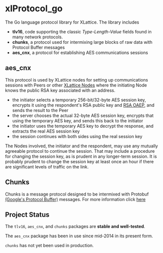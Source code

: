 <h1 class="libTop">xlProtocol_go</h1>

The Go language protocol library for XLattice.  The library includes

* **tlv16**, code supporting the classic *Type-Length-Value* fields
found in many network protocols.
* **chunks**, a protocol used for intermixing large blocks of raw data
with Protocol Buffer messages
* **aes_cnx**, a protocol for establishing AES communications sessions

## aes_cnx

This protocol is used by XLattice nodes for setting up communications
sessions with Peers or other
[XLattice Nodes](https://jddixon.github.io/xlNode_go)
where the initiating Node knows the public RSA key associated with an
address.

* the initiator selects a temporary 256-bit/32-byte AES session key,
  encrypts it using the respondent's RSA public key and
  [RSA OAEP](https://en.wikipedia.org/wiki/Optimal_asymmetric_encryption_padding),
  and sends the result to the Peer
* the server chooses the actual 32-byte AES session key, encrypts that using
  the temporary AES key, and sends this back to the initiator
* the initiator uses the temporary AES key to decrypt the response, and
  extracts the real AES session key
* the session continues with both sides using the real session key

The Nodes involved, the initiator and the respondent, may use any mutually
agreeable protocol to continue the session.  That may include a procedure
for changing the session key, as is prudent in any longer-term session.
It is probably prudent to change the session key at least once an hour if
there are significant levels of traffic on the link.

## Chunks

Chunks is a message protocol designed to be intermixed with Protobuf
[(Google's Protocol Buffer)](http://github.com/golang/protobuf/) messages.
For more information click
[here](chunks.html)

## Project Status

The `tlv16`, `aes_cnx`, and `chunks` packages are **stable and well-tested**.

The `aes_cnx` package has been in use since mid-2014 in its present form.

`chunks` has not yet been used in production.

